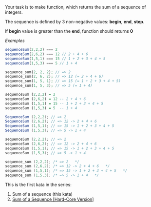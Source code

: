 Your task is to make function, which returns the sum of a sequence of integers.

The sequence is defined by 3 non-negative values: **begin**, **end**, **step**.

If **begin** value is greater than the **end**, function should returns **0**

*Examples*

```javascript
sequenceSum(2,2,2) === 2
sequenceSum(2,6,2) === 12 // 2 + 4 + 6
sequenceSum(1,5,1) === 15 // 1 + 2 + 3 + 4 + 5
sequenceSum(1,5,3) === 5 // 1 + 4
```
```php
sequence_sum(2, 2, 2); // => 2
sequence_sum(2, 6, 2); // => 12 (= 2 + 4 + 6)
sequence_sum(1, 5, 1); // => 15 (= 1 + 2 + 3 + 4 + 5)
sequence_sum(1, 5, 3); // => 5 (= 1 + 4)
```

```haskell
sequenceSum (2,2,2) = 2
sequenceSum (2,6,2) = 12 -- 2 + 4 + 6
sequenceSum (1,5,1) = 15 -- 1 + 2 + 3 + 4 + 5
sequenceSum (1,5,3) = 5  -- 1 + 4
```

```csharp
SequenceSum (2,2,2); // => 2
SequenceSum (2,6,2); // => 12 -> 2 + 4 + 6
SequenceSum (1,5,1); // => 15 -> 1 + 2 + 3 + 4 + 5
SequenceSum (1,5,3); // => 5 -> 1 + 4
```

```cpp
sequenceSum (2,2,2); // => 2
sequenceSum (2,6,2); // => 12 -> 2 + 4 + 6
sequenceSum (1,5,1); // => 15 -> 1 + 2 + 3 + 4 + 5
sequenceSum (1,5,3); // => 5 -> 1 + 4
```
```c
sequence_sum (2,2,2); /* => 2   */
sequence_sum (2,6,2); /* => 12 -> 2 + 4 + 6   */
sequence_sum (1,5,1); /* => 15 -> 1 + 2 + 3 + 4 + 5   */
sequence_sum (1,5,3); /* => 5 -> 1 + 4   */
```

This is the first kata in the series:

1) Sum of a sequence (this kata)  
2) [Sum of a Sequence [Hard-Core Version]](https://www.codewars.com/kata/sum-of-a-sequence-hard-core-version/javascript)
